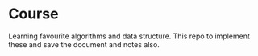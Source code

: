# Course
Learning favourite algorithms and data structure. This repo to implement these and save the document and notes also.
